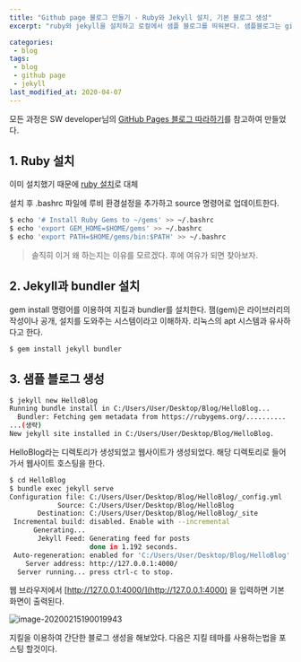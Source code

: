 ```yaml
---
title: "Github page 블로그 만들기 - Ruby와 Jekyll 설치, 기본 블로그 생성"
excerpt: "ruby와 jekyll을 설치하고 로컬에서 샘플 블로그를 띄워본다. 샘플블로그는 github에 푸시하기전에 오탈자가 있는지, 링크가 제대로 되어있는지 확인하기 위해 사용한다."

categories:
 - blog
tags:
 - blog
 - github page
 - jekyll
last_modified_at: 2020-04-07
---
```




모든 과정은 SW developer님의 [GitHub Pages 블로그 따라하기](https://devinlife.com/howto/)를 참고하여 만들었다.



## 1. Ruby 설치

이미 설치했기 때문에 [ruby 설치](https://itbellstone.tistory.com/43)로 대체

설치 후 .bashrc 파일에 루비 환경설정을 추가하고 source 명령어로 업데이트한다.

```bash
$ echo '# Install Ruby Gems to ~/gems' >> ~/.bashrc
$ echo 'export GEM_HOME=$HOME/gems' >> ~/.bashrc
$ echo 'export PATH=$HOME/gems/bin:$PATH' >> ~/.bashrc
```

> 솔직히 이거 왜 하는지는 이유를 모르겠다. 후에 여유가 되면 찾아보자.



## 2. Jekyll과 bundler 설치

gem install 명령어를 이용하여 지킬과 bundler를 설치한다. 잼(gem)은 라이브러리의 작성이나 공개, 설치를 도와주는 시스템이라고 이해하자. 리눅스의 apt 시스템과 유사하다고 한다.

```bash
$ gem install jekyll bundler
```



## 3. 샘플 블로그 생성

```bash
$ jekyll new HelloBlog
Running bundle install in C:/Users/User/Desktop/Blog/HelloBlog...
  Bundler: Fetching gem metadata from https://rubygems.org/..........
...(생략)
New jekyll site installed in C:/Users/User/Desktop/Blog/HelloBlog.
```

HelloBlog라는 디렉토리가 생성되었고 웹사이트가 생성되었다. 해당 디렉토리로 들어가서 웹사이트 호스팅을 한다.



```bash
$ cd HelloBlog
$ bundle exec jekyll serve
Configuration file: C:/Users/User/Desktop/Blog/HelloBlog/_config.yml
            Source: C:/Users/User/Desktop/Blog/HelloBlog
       Destination: C:/Users/User/Desktop/Blog/HelloBlog/_site
 Incremental build: disabled. Enable with --incremental
      Generating...
       Jekyll Feed: Generating feed for posts
                    done in 1.192 seconds.
 Auto-regeneration: enabled for 'C:/Users/User/Desktop/Blog/HelloBlog'
    Server address: http://127.0.0.1:4000/
  Server running... press ctrl-c to stop.
```

웹 브라우저에서 [http://127.0.0.1:4000/](http://127.0.0.1:4000) 을 입력하면 기본 화면이 출력된다.

![image-20200215190019943]({{site.url}}/assets/images/2020-02-15-making-blog-2-check-sample-blog.png)

지킬을 이용하여 간단한 블로그 생성을 해보았다. 다음은 지킬 테마를 사용하는법을 포스팅 할것이다.